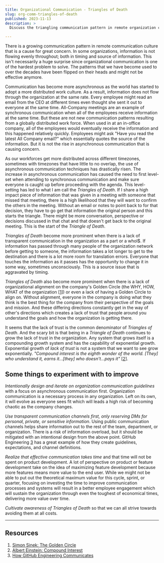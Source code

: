 ```yaml
---
title: Organizational Communication - Triangles of Death
slug: org-comm-triangles-of-death
published: 2023-11-13
description: >
  Discuss the triangling communication pattern in remote organization culture

---
```



There is a growing communication pattern in remote communication culture that is a cause for great concern. In some
organizations, information is not flowing evenly throughout; both in timing and source of information. This isn't
necessarily a huge surprise since organizational communication is one of the hardest problem to solve.
The patterns that we have become used to over the decades have been flipped on their heads and might
not be effective anymore.

Communication has become more asynchronous as the world has started to adopt a more distributed work culture. As a
result, information does not flow through the organization at the same rate. Every employee might read an email from the
CEO at different times even thought she sent it out to everyone at the same time. All-Company meetings are an example of
synchronous communication when all of the employees receive information at the same time. But these are not new
communication patterns resulting from a globally distributed work force. When used in at an in-office company, all of
the employees would eventually receive the information and this happened relatively quickly. Employees might ask "Have
you read the latest All Company email?" which essentially quotes the source of the information. But it is not the rise
in asynchronous communication that is causing concern.

As our workforces get more distributed across different timezones, sometimes with timezones that have little to no
overlap, the use of asynchronous communication techniques has drastically risen. The increase in asynchronous
communication has caused the need to first level-set when attending to synchronous communication and make sure everyone
is caught up before proceeding with the agenda. This level-setting has led to what I am call the _Triangles of Death_.
If I share a high impact piece of information that was given in a meeting with someone that missed that meeting, there
is a high likelihood that they will want to confirm the others in the meeting. Without an email or notes to point back
to for that decision, they have to go get that information the original person and this starts the triangle. There might
be more conversation, perspective or decisions discussed in that chat and that doesn't get back to the original meeting.
This is the start of the _Triangle of Death_. 

_Triangles of Death_ become more prominent when there is a lack of transparent communication in the organization as a
part or a whol$. If information has passed through many people of the organization network before getting to someone,
the information takes a lot longer to get to the destination and there is a lot more room for translation errors.
Everyone that touches the information as it passes has the opportunity to change it in some way, sometimes
unconsciously. This is a source issue that is aggravated by timing.

_Triangles of Death_ also become more prominent when there is a lack of organizational alignment on the company's Golden
Circle (the WHY, HOW, WHAT of the organization [[1](https://simonsinek.com/golden-circle/)]) or even a lack of having a
Golden Circle to align on. Without alignment, everyone in the company is doing what they think is the best thing for the
company from their perspective of the goals and mission. And these differing directions constantly get in the way of
other's directions which creates a lack of trust that people around you understand the goals and how the organization is
getting there.

It seems that the lack of trust is the common denominator of _Triangles of Death_. And the scary bit is that being in a
_Triangle of Death_ continues to grow the lack of trust in the organization. Any system that grows itself is a
compounding growth system and has the capability of exponential growth. Exponential growth of _lack of trust_ is not a
system that we want to see grow exponentially. _"Compound interest is the eighth wonder of the world. [They] who
understand it, earns it...[they] who doesn't...pays it"_
[[2](https://www.goodreads.com/quotes/76863-compound-interest-is-the-eighth-wonder-of-the-world-he)].


## Some things to experiment with to improve

*Intentionally design and iterate on organization communication guidelines* with a focus on asynchronous communication
first. Organization communication is a necessary process in any organization. Left on its own, it will evolve as
everyone sees fit which will leads a high risk of becoming chaotic as the company changes.

*Use transparent communication channels first, only reserving DMs for personal, private, or sensitive information*.
Using public communication channels helps share information out to the rest of the team, department, or organization.
There is a risk of information overload, but it should be mitigated with an intentional design from the above point.
GitHub Engineering [3](https://github.com/github/how-engineering-communicates) has a great example of how they create
guidelines, expectations, and channel definitions. 

*Realize that effective communication takes time* and that time will not be spent on product development. A lot of
perspective on product or feature development take on the idea of maximizing feature development because more features
means more value to the end user. While we might not be able to put out the theoretical maximum value for this cycle,
sprint, or quarter, focusing on investing the time to improve communication processes and systems will result in a
better employee engagement which will sustain the organization through even the toughest of economical times, delivering
more value over time.

*Cultivate awareness of _Triangles of Death_* so that we can all strive towards avoiding them at all costs.


---

## Resources 

1. [Simon Sinek: The Golden Circle](https://simonsinek.com/golden-circle/) 
2. [Albert Einstein: Compound Interest](https://www.goodreads.com/quotes/76863-compound-interest-is-the-eighth-wonder-of-the-world-he)
3. [How GitHub Engineering Communicates](https://github.com/github/how-engineering-communicates)
